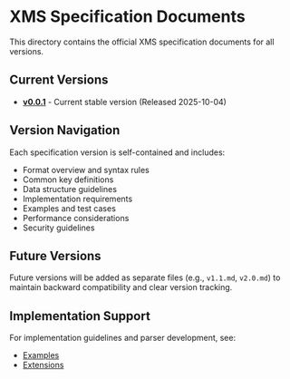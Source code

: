 # XMS Specification Documents

This directory contains the official XMS specification documents for all versions.

## Current Versions

- **[v0.0.1](v0.0.1.md)** - Current stable version (Released 2025-10-04)

## Version Navigation

Each specification version is self-contained and includes:

- Format overview and syntax rules
- Common key definitions
- Data structure guidelines
- Implementation requirements
- Examples and test cases
- Performance considerations
- Security guidelines

## Future Versions

Future versions will be added as separate files (e.g., `v1.1.md`, `v2.0.md`) to maintain backward compatibility and clear version tracking.

## Implementation Support

For implementation guidelines and parser development, see:

- [Examples](/examples/)
- [Extensions](/extensions/)
